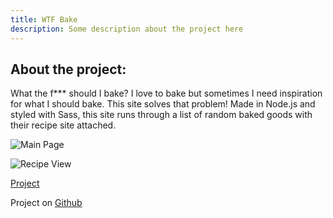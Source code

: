 ```yaml
---
title: WTF Bake
description: Some description about the project here
---
```


## About the project:

What the f\*\*\* should I bake? I love to bake but sometimes I need inspiration for what I should bake. This site solves that problem! Made in Node.js and styled with Sass, this site runs through a list of random baked goods with their recipe site attached.

![Main Page](/images/homeView.png)

![Recipe View](/images/recipeView.png)

[Project](https://wtf-bake-buuauiwmmd.now.sh/)

Project on [Github](https://github.com/abbeyhrt/wtf-bake)
